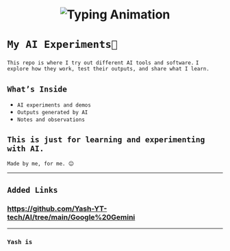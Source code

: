 
<!-- Header with Typing Animation -->
<h1 align="center">
  <img src="https://readme-typing-svg.herokuapp.com?font=Fira+Code&size=28&pause=1000&color=000000center=true&vCenter=true&width=600&lines=🚀+Yash's+AI+Experiment;Using+AI+LLM+Tools+Agents;Explore+→+Learn+→+Apply+→+Result" alt="Typing Animation" />
</h1>


 
# `My AI Experiments🤖`

`This repo is where I try out different AI tools and software.`
`I explore how they work, test their outputs, and share what I learn.`    

## `What’s Inside`
- `AI experiments and demos`
- `Outputs generated by AI` 
- `Notes and observations`

`This is just for learning and experimenting with AI.`  
---
`Made by me, for me. 😊`

---
## `Added Links`

### **https://github.com/Yash-YT-tech/AI/tree/main/Google%20Gemini**


---


### `Yash is`

